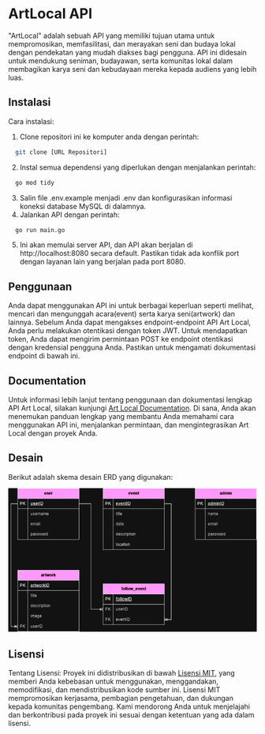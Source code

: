 # ArtLocal API
"ArtLocal" adalah sebuah API yang memiliki tujuan utama untuk mempromosikan, memfasilitasi, dan merayakan seni dan budaya lokal dengan pendekatan yang mudah diakses bagi pengguna. API ini didesain untuk mendukung seniman, budayawan, serta komunitas lokal dalam membagikan karya seni dan kebudayaan mereka kepada audiens yang lebih luas.

## Instalasi
Cara instalasi:
1. Clone repositori ini ke komputer anda dengan perintah: 
```bash
  git clone [URL Repositori] 
```
2. Instal semua dependensi yang diperlukan dengan menjalankan perintah:
```bash
  go mod tidy 
``` 
3. Salin file .env.example menjadi .env dan konfigurasikan informasi koneksi database MySQL di dalamnya.
4. Jalankan API dengan perintah: 
```bash
  go run main.go 
``` 
5. Ini akan memulai server API, dan API akan berjalan di http://localhost:8080 secara default. Pastikan tidak ada konflik port dengan layanan lain yang berjalan pada port 8080.

## Penggunaan
Anda dapat menggunakan API ini untuk berbagai keperluan seperti melihat, mencari dan mengunggah acara(event) serta karya seni(artwork) dan lainnya. Sebelum Anda dapat mengakses endpoint-endpoint API Art Local, Anda perlu melakukan otentikasi dengan token JWT. Untuk mendapatkan token, Anda dapat mengirim permintaan POST ke endpoint otentikasi dengan kredensial pengguna Anda. Pastikan untuk mengamati dokumentasi endpoint di bawah ini.

## Documentation

Untuk informasi lebih lanjut tentang penggunaan dan dokumentasi lengkap API Art Local, silakan kunjungi [Art Local Documentation](https://documenter.getpostman.com/view/23382236/2s9YXcdQ8H). Di sana, Anda akan menemukan panduan lengkap yang membantu Anda memahami cara menggunakan API ini, menjalankan permintaan, dan mengintegrasikan Art Local dengan proyek Anda.

## Desain
Berikut adalah skema desain ERD yang digunakan:

![Alt text](<mini project stupend-erd.drawio.png>)

## Lisensi
Tentang Lisensi: Proyek ini didistribusikan di bawah [Lisensi MIT](https://choosealicense.com/licenses/mit/), yang memberi Anda kebebasan untuk menggunakan, menggandakan, memodifikasi, dan mendistribusikan kode sumber ini. Lisensi MIT mempromosikan kerjasama, pembagian pengetahuan, dan dukungan kepada komunitas pengembang. Kami mendorong Anda untuk menjelajahi dan berkontribusi pada proyek ini sesuai dengan ketentuan yang ada dalam lisensi.
